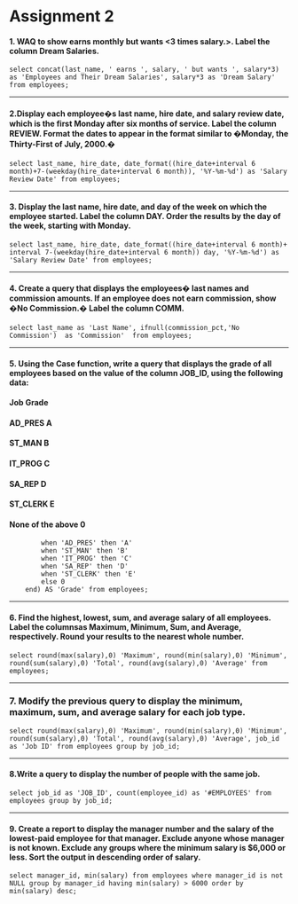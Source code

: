 # Assignment 2

#### 1. WAQ to show <employee last name> earns <salary> monthly but wants <3 times salary.>. Label the column Dream Salaries.

```select concat(last_name, ' earns ', salary, ' but wants ', salary*3) as 'Employees and Their Dream Salaries', salary*3 as 'Dream Salary' from employees;```

---

#### 2.Display each employee�s last name, hire date, and salary review date, which is the first Monday after six months of service. Label the column REVIEW. Format the dates to appear in the format similar to �Monday, the Thirty-First of July, 2000.�

```select last_name, hire_date, date_format((hire_date+interval 6 month)+7-(weekday(hire_date+interval 6 month)), '%Y-%m-%d') as 'Salary Review Date' from employees;```

---

#### 3. Display the last name, hire date, and day of the week on which the employee started. Label the column DAY. Order the results by the day of the week, starting with Monday.

```select last_name, hire_date, date_format((hire_date+interval 6 month)+ interval 7-(weekday(hire_date+interval 6 month)) day, '%Y-%m-%d') as 'Salary Review Date' from employees;```

---

#### 4. Create a query that displays the employees� last names and commission amounts. If an employee does not earn commission, show �No Commission.� Label the column COMM.

```select last_name as 'Last Name', ifnull(commission_pct,'No Commission')  as 'Commission'  from employees;```

---

#### 5. Using the Case function, write a query that displays the grade of all employees based on the value of the column JOB_ID, using the following data:
####	Job 			Grade	
####	AD_PRES			A	
####	ST_MAN			B	
####	IT_PROG			C	
####	SA_REP			D	
####	ST_CLERK		E	
####	None of the above	0

```select first_name, last_name, (case job_id
		when 'AD_PRES' then 'A'
		when 'ST_MAN' then 'B'
		when 'IT_PROG' then 'C'
		when 'SA_REP' then 'D'
		when 'ST_CLERK' then 'E'
		else 0
	end) AS 'Grade' from employees;
  ```
  
  ---

#### 6. Find the highest, lowest, sum, and average salary of all employees. Label the columnsas 	Maximum, Minimum, Sum, and Average, respectively. Round your results to the nearest whole 	number.

```select round(max(salary),0) 'Maximum', round(min(salary),0) 'Minimum', round(sum(salary),0) 'Total', round(avg(salary),0) 'Average' from employees;```

---

### 7. Modify the previous query to display the minimum, maximum, sum, and average salary for each job type.

```select round(max(salary),0) 'Maximum', round(min(salary),0) 'Minimum', round(sum(salary),0) 'Total', round(avg(salary),0) 'Average', job_id as 'Job ID' from employees group by job_id;```

---

#### 8.Write a query to display the number of people with the same job.

```select job_id as 'JOB_ID', count(employee_id) as '#EMPLOYEES' from employees group by job_id;```

---

#### 9. Create a report to display the manager number and the salary of the lowest-paid employee for that manager. Exclude anyone whose manager is not known. Exclude any groups where the minimum salary is $6,000 or less. Sort the output in descending order of salary.

```select manager_id, min(salary) from employees where manager_id is not NULL group by manager_id having min(salary) > 6000 order by min(salary) desc;```
 
